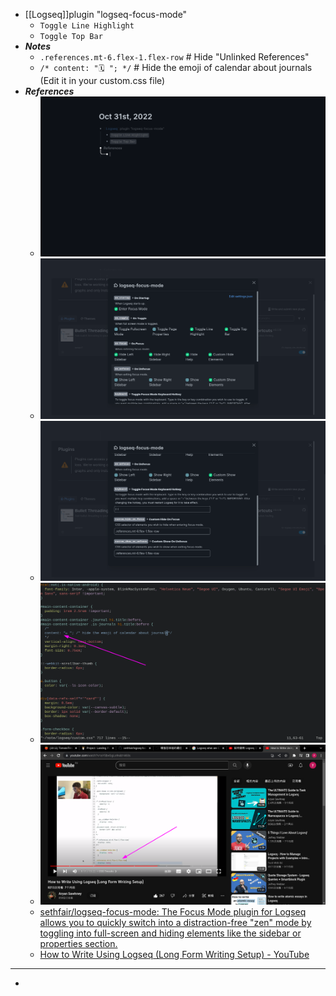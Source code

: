 - [[Logseq]]plugin "logseq-focus-mode"
	- `Toggle Line Highlight`
	- `Toggle Top Bar`
- ***Notes***
	- `.references.mt-6.flex-1.flex-row` # Hide "Unlinked References"
	- `/* content: "🗓 "; */` # Hide the emoji of calendar about journals (Edit it in your custom.css file)
- ***References***
	- ![image.png](../assets/image_1667205250002_0.png)
	- ![image.png](../assets/image_1667205359550_0.png)
	- ![image.png](../assets/image_1667205384103_0.png)
	- ![image.png](../assets/image_1667206240340_0.png)
	- ![image.png](../assets/image_1667206449974_0.png)
	- [sethfair/logseq-focus-mode: The Focus Mode plugin for Logseq allows you to quickly switch into a distraction-free "zen" mode by toggling into full-screen and hiding elements like the sidebar or properties section.](https://github.com/sethfair/logseq-focus-mode)
	- [How to Write Using Logseq (Long Form Writing Setup) - YouTube](https://www.youtube.com/watch?v=aYSbvGgLo9s&t=463s)
- ---
-
